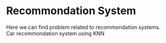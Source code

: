 # Recommondation System
Here we can find problem related to recommondation systems.\
Car recommondation system using KNN
